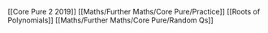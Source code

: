 [[Core Pure 2 2019]]
[[Maths/Further Maths/Core Pure/Practice]]
[[Roots of Polynomials]]
[[Maths/Further Maths/Core Pure/Random Qs]]
